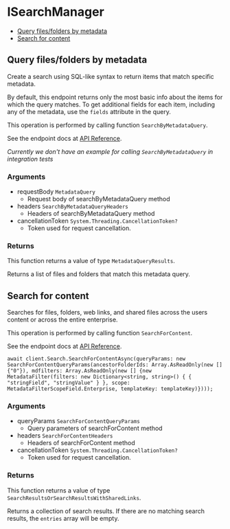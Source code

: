 # ISearchManager


- [Query files/folders by metadata](#query-files-folders-by-metadata)
- [Search for content](#search-for-content)

## Query files/folders by metadata

Create a search using SQL-like syntax to return items that match specific
metadata.

By default, this endpoint returns only the most basic info about the items for
which the query matches. To get additional fields for each item, including any
of the metadata, use the `fields` attribute in the query.

This operation is performed by calling function `SearchByMetadataQuery`.

See the endpoint docs at
[API Reference](https://developer.box.com/reference/post-metadata-queries-execute-read/).

*Currently we don't have an example for calling `SearchByMetadataQuery` in integration tests*

### Arguments

- requestBody `MetadataQuery`
  - Request body of searchByMetadataQuery method
- headers `SearchByMetadataQueryHeaders`
  - Headers of searchByMetadataQuery method
- cancellationToken `System.Threading.CancellationToken?`
  - Token used for request cancellation.


### Returns

This function returns a value of type `MetadataQueryResults`.

Returns a list of files and folders that match this metadata query.


## Search for content

Searches for files, folders, web links, and shared files across the
users content or across the entire enterprise.

This operation is performed by calling function `SearchForContent`.

See the endpoint docs at
[API Reference](https://developer.box.com/reference/get-search/).

<!-- sample get_search -->
```
await client.Search.SearchForContentAsync(queryParams: new SearchForContentQueryParams(ancestorFolderIds: Array.AsReadOnly(new [] {"0"}), mdfilters: Array.AsReadOnly(new [] {new MetadataFilter(filters: new Dictionary<string, string>() { { "stringField", "stringValue" } }, scope: MetadataFilterScopeField.Enterprise, templateKey: templateKey)})));
```

### Arguments

- queryParams `SearchForContentQueryParams`
  - Query parameters of searchForContent method
- headers `SearchForContentHeaders`
  - Headers of searchForContent method
- cancellationToken `System.Threading.CancellationToken?`
  - Token used for request cancellation.


### Returns

This function returns a value of type `SearchResultsOrSearchResultsWithSharedLinks`.

Returns a collection of search results. If there are no matching
search results, the `entries` array will be empty.


